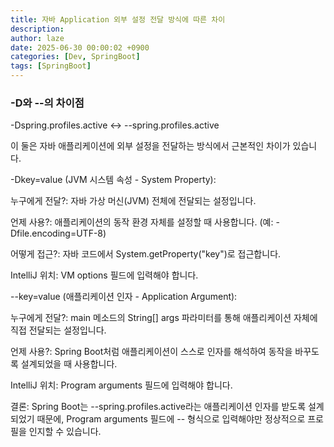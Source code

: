 ```yaml
---
title: 자바 Application 외부 설정 전달 방식에 따른 차이
description: 
author: laze
date: 2025-06-30 00:00:02 +0900
categories: [Dev, SpringBoot]
tags: [SpringBoot]
---
```

### -D와 --의 차이점
-Dspring.profiles.active <-> --spring.profiles.active

이 둘은 자바 애플리케이션에 외부 설정을 전달하는 방식에서 근본적인 차이가 있습니다.

-Dkey=value (JVM 시스템 속성 - System Property):

누구에게 전달?: 자바 가상 머신(JVM) 전체에 전달되는 설정입니다.

언제 사용?: 애플리케이션의 동작 환경 자체를 설정할 때 사용합니다. (예: -Dfile.encoding=UTF-8)

어떻게 접근?: 자바 코드에서 System.getProperty("key")로 접근합니다.

IntelliJ 위치: VM options 필드에 입력해야 합니다.

--key=value (애플리케이션 인자 - Application Argument):

누구에게 전달?: main 메소드의 String[] args 파라미터를 통해 애플리케이션 자체에 직접 전달되는 설정입니다.

언제 사용?: Spring Boot처럼 애플리케이션이 스스로 인자를 해석하여 동작을 바꾸도록 설계되었을 때 사용합니다.

IntelliJ 위치: Program arguments 필드에 입력해야 합니다.

결론: Spring Boot는 --spring.profiles.active라는 애플리케이션 인자를 받도록 설계되었기 때문에, Program arguments 필드에 -- 형식으로 입력해야만 정상적으로 프로필을 인지할 수 있습니다.
